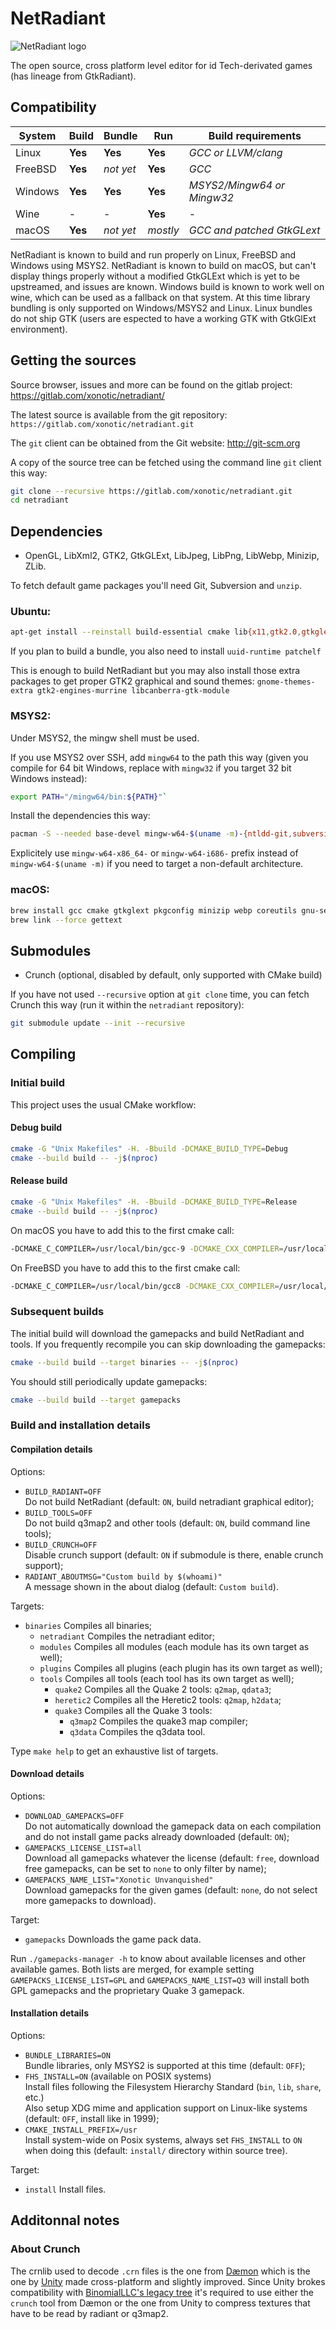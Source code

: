 NetRadiant
==========

![NetRadiant logo](setup/data/tools/bitmaps/splash.png)

The open source, cross platform level editor for id Tech-derivated games (has lineage from GtkRadiant).

## Compatibility

|System   |Build    |Bundle   |Run      |Build requirements         |
|---------|---------|---------|---------|---------------------------|
|Linux    |**Yes**  |**Yes**  |**Yes**  |_GCC or LLVM/clang_        |
|FreeBSD  |**Yes**  |_not yet_|**Yes**  |_GCC_                      |
|Windows  |**Yes**  |**Yes**  |**Yes**  |_MSYS2/Mingw64 or Mingw32_ |
|Wine     |-        |-        |**Yes**  |-                          |
|macOS    |**Yes**  |_not yet_|_mostly_ |_GCC and patched GtkGLext_ |

NetRadiant is known to build and run properly on Linux, FreeBSD and Windows using MSYS2. NetRadiant is known to build on macOS, but can't display things properly without a modified GtkGLExt which is yet to be upstreamed, and issues are known. Windows build is known to work well on wine, which can be used as a fallback on that system. At this time library bundling is only supported on Windows/MSYS2 and Linux. Linux bundles do not ship GTK (users are espected to have a working GTK with GtkGlExt environment).


## Getting the sources

Source browser, issues and more can be found on the gitlab project: https://gitlab.com/xonotic/netradiant/

The latest source is available from the git repository: `https://gitlab.com/xonotic/netradiant.git`

The `git` client can be obtained from the Git website: http://git-scm.org

A copy of the source tree can be fetched using the command line `git` client this way:

```sh
git clone --recursive https://gitlab.com/xonotic/netradiant.git
cd netradiant
```


## Dependencies

* OpenGL, LibXml2, GTK2, GtkGLExt, LibJpeg, LibPng, LibWebp, Minizip, ZLib.

To fetch default game packages you'll need Git, Subversion and `unzip`.

### Ubuntu:

```sh
apt-get install --reinstall build-essential cmake lib{x11,gtk2.0,gtkglext1,xml2,jpeg,webp,minizip}-dev  git subversion unzip wget
```

If you plan to build a bundle, you also need to install `uuid-runtime patchelf`

This is enough to build NetRadiant but you may also install those extra packages to get proper GTK2 graphical and sound themes: `gnome-themes-extra gtk2-engines-murrine libcanberra-gtk-module`

### MSYS2:

Under MSYS2, the mingw shell must be used.

If you use MSYS2 over SSH, add `mingw64` to the path this way (given you compile for 64 bit Windows, replace with `mingw32` if you target 32 bit Windows instead): 

```sh
export PATH="/mingw64/bin:${PATH}"`
```

Install the dependencies this way:

```sh
pacman -S --needed base-devel mingw-w64-$(uname -m)-{ntldd-git,subversion,unzip,toolchain,cmake,make,gtk2,gtkglext,libwebp,minizip-git} git
```

Explicitely use `mingw-w64-x86_64-` or `mingw-w64-i686-` prefix instead of `mingw-w64-$(uname -m)` if you need to target a non-default architecture.


### macOS:

```sh
brew install gcc cmake gtkglext pkgconfig minizip webp coreutils gnu-sed
brew link --force gettext
```


## Submodules

 * Crunch (optional, disabled by default, only supported with CMake build)

If you have not used `--recursive` option at `git clone` time, you can fetch Crunch this way (run it within the `netradiant` repository):

```sh
git submodule update --init --recursive
```


## Compiling

### Initial build

This project uses the usual CMake workflow:


#### Debug build

```sh
cmake -G "Unix Makefiles" -H. -Bbuild -DCMAKE_BUILD_TYPE=Debug
cmake --build build -- -j$(nproc)
```


#### Release build

```sh
cmake -G "Unix Makefiles" -H. -Bbuild -DCMAKE_BUILD_TYPE=Release
cmake --build build -- -j$(nproc)
```

On macOS you have to add this to the first cmake call:

```sh
-DCMAKE_C_COMPILER=/usr/local/bin/gcc-9 -DCMAKE_CXX_COMPILER=/usr/local/bin/g++-9
```

On FreeBSD you have to add this to the first cmake call:

```sh
-DCMAKE_C_COMPILER=/usr/local/bin/gcc8 -DCMAKE_CXX_COMPILER=/usr/local/bin/g++8
```


### Subsequent builds

The initial build will download the gamepacks and build NetRadiant and tools. If you frequently recompile you can skip downloading the gamepacks:

```sh
cmake --build build --target binaries -- -j$(nproc)
```

You should still periodically update gamepacks:

```sh
cmake --build build --target gamepacks
```


### Build and installation details

#### Compilation details

Options:

* `BUILD_RADIANT=OFF`  
  Do not build NetRadiant (default: `ON`, build netradiant graphical editor);
* `BUILD_TOOLS=OFF`  
  Do not build q3map2 and other tools (default: `ON`, build command line tools);
* `BUILD_CRUNCH=OFF`  
  Disable crunch support (default: `ON` if submodule is there, enable crunch support);
* `RADIANT_ABOUTMSG="Custom build by $(whoami)"`  
  A message shown in the about dialog (default: `Custom build`).

Targets:

* `binaries`          Compiles all binaries;
  - `netradiant`      Compiles the netradiant editor;
  - `modules`         Compiles all modules (each module has its own target as well);
  - `plugins`         Compiles all plugins (each plugin has its own target as well);
  - `tools`           Compiles all tools (each tool has its own target as well);
     * `quake2`       Compiles all the Quake 2 tools: `q2map`, `qdata3`;
     * `heretic2`     Compiles all the Heretic2 tools: `q2map`, `h2data`;
     * `quake3`       Compiles all the Quake 3 tools:
         - `q3map2`   Compiles the quake3 map compiler;
         - `q3data`   Compiles the q3data tool.

Type `make help` to get an exhaustive list of targets.

#### Download details

Options:

* `DOWNLOAD_GAMEPACKS=OFF`  
  Do not automatically download the gamepack data on each compilation and do not install game packs already downloaded (default: `ON`);
* `GAMEPACKS_LICENSE_LIST=all`  
  Download all gamepacks whatever the license (default: `free`, download free gamepacks, can be set to `none` to only filter by name);
* `GAMEPACKS_NAME_LIST="Xonotic Unvanquished"`  
  Download gamepacks for the given games (default: `none`, do not select more gamepacks to download).

Target:

* `gamepacks` Downloads the game pack data.

Run `./gamepacks-manager -h` to know about available licenses and other available games. Both lists are merged, for example setting `GAMEPACKS_LICENSE_LIST=GPL` and `GAMEPACKS_NAME_LIST=Q3` will install both GPL gamepacks and the proprietary Quake 3 gamepack.


#### Installation details

Options:

* `BUNDLE_LIBRARIES=ON`  
  Bundle libraries, only MSYS2 is supported at this time (default: `OFF`);
* `FHS_INSTALL=ON` (available on POSIX systems)  
  Install files following the Filesystem Hierarchy Standard (`bin`, `lib`, `share`, etc.)  
  Also setup XDG mime and application support on Linux-like systems (default: `OFF`, install like in 1999);
* `CMAKE_INSTALL_PREFIX=/usr`  
  Install system-wide on Posix systems, always set `FHS_INSTALL` to `ON` when doing this (default: `install/` directory within source tree).

Target:

* `install` Install files.


## Additonnal notes

### About Crunch

The crnlib used to decode `.crn` files is the one from [Dæmon](http://github.com/DaemonEngine/Daemon) which is the one by [Unity](https://github.com/Unity-Technologies/crunch/tree/unity) made cross-platform and slightly improved. Since Unity brokes compatibility with [BinomialLLC's legacy tree](https://github.com/BinomialLLC/crunch) it's required to use either the `crunch` tool from Dæmon or the one from Unity to compress textures that have to be read by radiant or q3map2.
